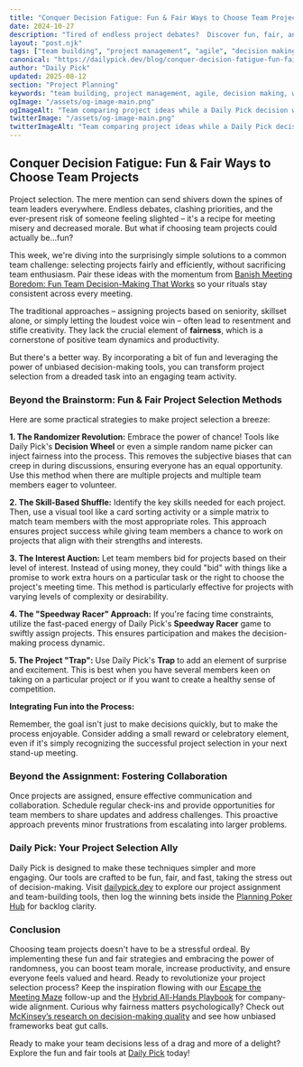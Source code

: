 ```yaml
---
title: "Conquer Decision Fatigue: Fun & Fair Ways to Choose Team Projects"
date: 2024-10-27
description: "Tired of endless project debates?  Discover fun, fair, and fast methods to assign team projects, boosting morale and efficiency.  Learn how Daily Pick's tools can help!"
layout: "post.njk"
tags: ["team building", "project management", "agile", "decision making", "workplace culture", "productivity", "fairness"]
canonical: "https://dailypick.dev/blog/conquer-decision-fatigue-fun-fair-ways-to-choose-team-projects/"
author: "Daily Pick"
updated: 2025-08-12
section: "Project Planning"
keywords: "team building, project management, agile, decision making, workplace culture, productivity, fairness"
ogImage: "/assets/og-image-main.png"
ogImageAlt: "Team comparing project ideas while a Daily Pick decision wheel highlights the winning choice"
twitterImage: "/assets/og-image-main.png"
twitterImageAlt: "Team comparing project ideas while a Daily Pick decision wheel highlights the winning choice"
---
```


## Conquer Decision Fatigue: Fun & Fair Ways to Choose Team Projects

Project selection.  The mere mention can send shivers down the spines of team leaders everywhere.  Endless debates, clashing priorities, and the ever-present risk of someone feeling slighted – it's a recipe for meeting misery and decreased morale. But what if choosing team projects could actually be…fun?

This week, we're diving into the surprisingly simple solutions to a common team challenge: selecting projects fairly and efficiently, without sacrificing team enthusiasm. Pair these ideas with the momentum from [Banish Meeting Boredom: Fun Team Decision-Making That Works](/blog/banish-meeting-boredom-fun-team-decision-making-that-works/) so your rituals stay consistent across every meeting.

The traditional approaches – assigning projects based on seniority, skillset alone, or simply letting the loudest voice win – often lead to resentment and stifle creativity. They lack the crucial element of **fairness**, which is a cornerstone of positive team dynamics and productivity.

But there's a better way.  By incorporating a bit of fun and leveraging the power of unbiased decision-making tools, you can transform project selection from a dreaded task into an engaging team activity.

### Beyond the Brainstorm: Fun & Fair Project Selection Methods

Here are some practical strategies to make project selection a breeze:

**1. The Randomizer Revolution:**  Embrace the power of chance!  Tools like Daily Pick's **Decision Wheel** or even a simple random name picker can inject fairness into the process.  This removes the subjective biases that can creep in during discussions, ensuring everyone has an equal opportunity.  Use this method when there are multiple projects and multiple team members eager to volunteer.

**2. The Skill-Based Shuffle:**  Identify the key skills needed for each project.  Then, use a visual tool like a card sorting activity or a simple matrix to match team members with the most appropriate roles.  This approach ensures project success while giving team members a chance to work on projects that align with their strengths and interests.

**3. The Interest Auction:**  Let team members bid for projects based on their level of interest.  Instead of using money, they could "bid" with things like a promise to work extra hours on a particular task or the right to choose the project's meeting time.  This method is particularly effective for projects with varying levels of complexity or desirability.

**4. The "Speedway Racer" Approach:** If you're facing time constraints, utilize the fast-paced energy of Daily Pick's **Speedway Racer** game to swiftly assign projects.  This ensures participation and makes the decision-making process dynamic.

**5.  The Project "Trap":**  Use Daily Pick's **Trap** to add an element of surprise and excitement.  This is best when you have several members keen on taking on a particular project or if you want to create a healthy sense of competition.

**Integrating Fun into the Process:**

Remember, the goal isn't just to make decisions quickly, but to make the process enjoyable.  Consider adding a small reward or celebratory element, even if it's simply recognizing the successful project selection in your next stand-up meeting.


###  Beyond the Assignment: Fostering Collaboration

Once projects are assigned, ensure effective communication and collaboration.  Schedule regular check-ins and provide opportunities for team members to share updates and address challenges. This proactive approach prevents minor frustrations from escalating into larger problems.

### Daily Pick: Your Project Selection Ally

Daily Pick is designed to make these techniques simpler and more engaging. Our tools are crafted to be fun, fair, and fast, taking the stress out of decision-making.  Visit [dailypick.dev](https://dailypick.dev) to explore our project assignment and team-building tools, then log the winning bets inside the [Planning Poker Hub](/blog/planning-poker-hub-guide/) for backlog clarity.


###  Conclusion

Choosing team projects doesn't have to be a stressful ordeal. By implementing these fun and fair strategies and embracing the power of randomness, you can boost team morale, increase productivity, and ensure everyone feels valued and heard. Ready to revolutionize your project selection process? Keep the inspiration flowing with our [Escape the Meeting Maze](/blog/escape-the-meeting-maze-fun-fair-ways-to-choose-team-projects/) follow-up and the [Hybrid All-Hands Playbook](/blog/hybrid-all-hands-playbook-fair-fun-agendas-that-keep-teams-engaged/) for company-wide alignment. Curious why fairness matters psychologically? Check out [McKinsey’s research on decision-making quality](https://www.mckinsey.com/capabilities/strategy-and-corporate-finance/our-insights/the-case-for-behavioral-strategy) and see how unbiased frameworks beat gut calls.

Ready to make your team decisions less of a drag and more of a delight? Explore the fun and fair tools at [Daily Pick](https://dailypick.dev) today!
